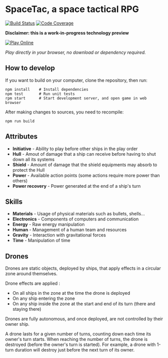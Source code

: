 # SpaceTac, a space tactical RPG

[![Build Status](https://travis-ci.org/thunderk/spacetac.svg?branch=master)](https://travis-ci.org/thunderk/spacetac)
[![Code Coverage](https://codecov.io/gh/thunderk/spacetac/branch/master/graph/badge.svg)](https://codecov.io/gh/thunderk/spacetac)

**Disclaimer: this is a work-in-progress technology preview**

[![Play Online](https://thunderk.net/spacetac/play.svg)](https://thunderk.net/spacetac/)

*Play directly in your browser, no download or dependency required.*

## How to develop

If you want to build on your computer, clone the repository, then run:

    npm install    # Install dependencies
    npm test       # Run unit tests
    rpm start      # Start development server, and open game in web browser

After making changes to sources, you need to recompile:

    npm run build

## Attributes

* **Initiative** - Ability to play before other ships in the play order
* **Hull** - Amout of damage that a ship can receive before having to shut down all its systems
* **Shield** - Amount of damage that the shield equipments may absorb to protect the Hull
* **Power** - Available action points (some actions require more power than others)
* **Power recovery** - Power generated at the end of a ship's turn

## Skills

* **Materials** - Usage of physical materials such as bullets, shells...
* **Electronics** - Components of computers and communication
* **Energy** - Raw energy manipulation
* **Human** - Management of a human team and resources
* **Gravity** - Interaction with gravitational forces
* **Time** - Manipulation of time

## Drones

Drones are static objects, deployed by ships, that apply effects in a circular zone around themselves.
 
Drone effects are applied :

* On all ships in the zone at the time the drone is deployed
* On any ship entering the zone
* On any ship inside the zone at the start and end of its turn (there and staying there)

Drones are fully autonomous, and once deployed, are not controlled by their owner ship.

A drone lasts for a given number of turns, counting down each time its owner's turn starts. 
When reaching the number of turns, the drone is destroyed (before the owner's turn is started).
For example, a drone with 1-turn duration will destroy just before the next turn of its owner.
